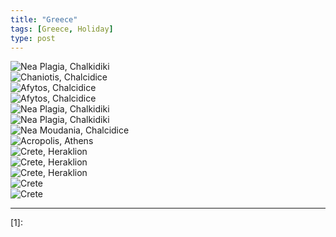 ```yaml
---
title: "Greece"
tags: [Greece, Holiday]
type: post
---
```


<div class="carousel">
  <div>
  <img src="/images/Greece/IMG_0094.jpg" alt="Nea Plagia, Chalkidiki">
  </div>
  <div>
  <img src="/images/Greece/SJW07352.jpg" alt="Chaniotis, Chalcidice">
  </div>
  <div>
  <img src="/images/Greece/SJW07396.jpg" alt="Afytos, Chalcidice">
  </div>
  <div>
  <img src="/images/Greece/SJW07399.jpg" alt="Afytos, Chalcidice">
  </div>
  <div>
  <img src="/images/Greece/SJW07438.jpg" alt="Nea Plagia, Chalkidiki">
  </div>
  <div>
  <img src="/images/Greece/SJW07771.jpg" alt="Nea Plagia, Chalkidiki">
  </div>
  <div>
  <img src="/images/Greece/SJW07877.jpg" alt="Nea Moudania, Chalcidice">
  </div>
  <div>
  <img src="/images/Greece/SJW08346.jpg" alt="Acropolis, Athens">
  </div>
  <div>
  <img src="/images/Greece/SJW08525.jpg" alt="Crete, Heraklion">
  </div>
  <div>
  <img src="/images/Greece/SJW08527.jpg" alt="Crete, Heraklion">
  </div>
  <div>
  <img src="/images/Greece/SJW08557.jpg" alt="Crete, Heraklion">
  </div>
  <div>
  <img src="/images/Greece/SJW08599.jpg" alt="Crete">
  </div>
  <div>
  <img src="/images/Greece/SJW08683.jpg" alt="Crete">
  </div>
</div>

<script type="text/javascript">
  $(document).ready(function(){
    $('.carousel').slick({
      slidesToScroll: 1,
        autoplay: true,
        autoplaySpeed: 10000,
        arrows: false,
    });
  });
</script>

---

[1]:
